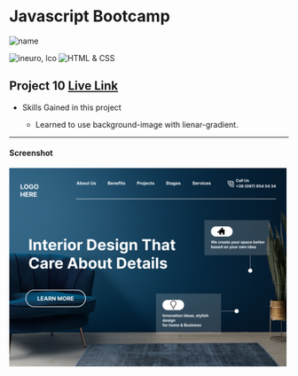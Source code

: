 # Javascript Bootcamp

![name](https://img.shields.io/badge/Amir%20Jadhav-Full%20Stack%20developer-green)

![ineuro, lco](https://img.shields.io/badge/iNeuron-LCO-green)
![HTML & CSS](https://img.shields.io/badge/HTML-CSS-orange)

## Project 10 [Live Link](https://amirjadhav-interior-design-page.netlify.app)

- Skills Gained in this project

  - Learned to use background-image with lienar-gradient.

---

#### Screenshot

![Desktop](./Interior%20Design%20landing%20page.png)
